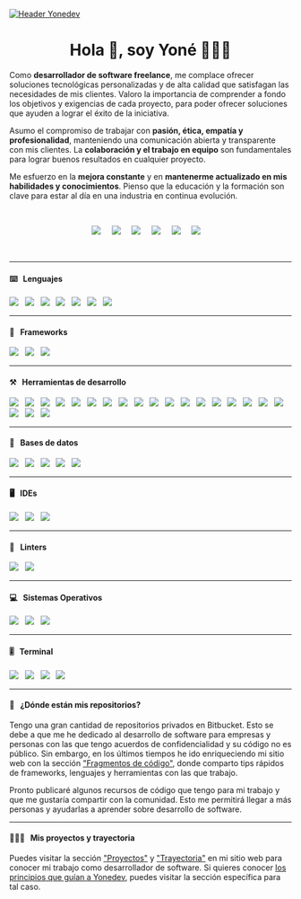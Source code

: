[![Header Yonedev](https://res.cloudinary.com/dcllw95id/images/v1689187983/yonedev/Yonedev-Github/Yonedev-Github.png?_i=AA)](https://yone.dev/)

<!--
  README.md basado en el originla de David Flores https://github.com/dfloresdev/dfloresdev
-->
  
<h1 align='center'>Hola 👋, soy Yoné 🧑🏻‍💻</h1>

<p >
  Como <strong>desarrollador de software freelance</strong>, me complace ofrecer soluciones tecnológicas personalizadas y de alta calidad que satisfagan las necesidades de mis clientes. Valoro la importancia de comprender a fondo los objetivos y exigencias de cada proyecto, para poder ofrecer soluciones que ayuden a lograr el éxito de la iniciativa.
</p>

<p >
   Asumo el compromiso de trabajar con <strong>pasión, ética, empatía y profesionalidad</strong>, manteniendo una comunicación abierta y transparente con mis clientes. La <strong>colaboración y el trabajo en equipo</strong> son fundamentales para lograr buenos resultados en cualquier proyecto.
</p>

<p >
   Me esfuerzo en la <strong>mejora constante</strong> y en <strong>mantenerme actualizado en mis habilidades y conocimientos</strong>. Pienso que la educación y la formación son clave para estar al día en una industria en continua evolución.
</p>
<br>
<p align='center'>
  <a href="https://linkedin.yone.dev"><img src="https://img.shields.io/badge/linkedin-%230077B5.svg?&style=for-the-badge&logo=linkedin&logoColor=white" /></a>&nbsp;&nbsp;&nbsp;&nbsp;
  <a href="https://instagram.yone.dev"><img src="https://img.shields.io/static/v1?style=for-the-badge&message=Instagram&color=E4405F&logo=Instagram&logoColor=FFFFFF&label=" /></a>&nbsp;&nbsp;&nbsp;&nbsp;
  <a href="https://twitter.yone.dev"><img src="https://img.shields.io/badge/twitter-%231DA1F2.svg?&style=for-the-badge&logo=twitter&logoColor=white" /></a>&nbsp;&nbsp;&nbsp;&nbsp;
  <a href="https://facebook.yone.dev"><img src="https://img.shields.io/static/v1?style=for-the-badge&message=Facebook&color=1877F2&logo=Facebook&logoColor=FFFFFF&label=" /></a>&nbsp;&nbsp;&nbsp;&nbsp;
  <a href="https://links.yone.dev"><img src="https://img.shields.io/static/v1?style=for-the-badge&message=Linktree&color=222222&logo=Linktree&logoColor=43E55E&label=" /></a>&nbsp;&nbsp;&nbsp;&nbsp;
  <a href="mailto:hi@yone.dev?subject=Hola%20Yoné"><img src="https://img.shields.io/static/v1?style=for-the-badge&message=Mail&color=EA4335&logo=Gmail&logoColor=FFFFFF&label=" /></a>&nbsp;&nbsp;&nbsp;&nbsp
</p>
<br>
<hr>

<!--
  https://github.com/progfay/shields-with-icon/blob/master/Snippets.md
  -->


<h4>⌨️&nbsp;&nbsp;&nbsp;Lenguajes</h4>
<p >
  <img src="https://img.shields.io/badge/javascript%20-%23F7DF1E.svg?&style=for-the-badge&logo=javascript&logoColor=white" />&nbsp;&nbsp;
  <img src="https://img.shields.io/static/v1?style=for-the-badge&message=TypeScript&color=3178C6&logo=TypeScript&logoColor=FFFFFF&label=" />&nbsp;&nbsp;
  <img src="https://img.shields.io/static/v1?style=for-the-badge&message=PHP&color=777BB4&logo=PHP&logoColor=FFFFFF&label=" />&nbsp;&nbsp;
  <img src="https://img.shields.io/static/v1?style=for-the-badge&message=Python&color=3776AB&logo=Python&logoColor=FFFFFF&label=" />&nbsp;&nbsp;
  <img src="https://img.shields.io/badge/html5%20-%23e34f26.svg?&style=for-the-badge&logo=html5&logoColor=white" />&nbsp;&nbsp;
  <img src="https://img.shields.io/badge/css3%20-%231572B6.svg?&style=for-the-badge&logo=css3&logoColor=white" />&nbsp;&nbsp;
  <img src="https://img.shields.io/static/v1?style=for-the-badge&message=JSON&color=000000&logo=JSON&logoColor=FFFFFF&label=" />&nbsp;&nbsp;
</p>
<hr>

<h4>🧰&nbsp;&nbsp;&nbsp;Frameworks</h4>
<p >
  <img src="https://img.shields.io/static/v1?style=for-the-badge&message=Nuxt.js&color=222222&logo=Nuxt.js&logoColor=00DC82&label=" />&nbsp;&nbsp;
  <img src="https://img.shields.io/static/v1?style=for-the-badge&message=React+Native&color=222222&logo=React&logoColor=61DAFB&label=" />&nbsp;&nbsp;
  <img src="https://img.shields.io/static/v1?style=for-the-badge&message=Symfony&color=000000&logo=Symfony&logoColor=FFFFFF&label=" />&nbsp;&nbsp;
</p>
<hr>

<h4>⚒&nbsp;&nbsp;&nbsp;Herramientas de desarrollo</h4>
<p >
  <img src="https://img.shields.io/badge/node.js%20-%23339933.svg?&style=for-the-badge&logo=node.js&logoColor=white" />&nbsp;&nbsp;
  <img src="https://img.shields.io/badge/express%20-%23339933.svg?&style=for-the-badge&logo=express&logoColor=white" />&nbsp;&nbsp;
  <img src="https://img.shields.io/static/v1?style=for-the-badge&message=Vuex&color=222222&logo=Vue.js&logoColor=4FC08D&label=" />&nbsp;&nbsp;
  <img src="https://img.shields.io/badge/redux%20-%23764ABC.svg?&style=for-the-badge&logo=redux&logoColor=white" />&nbsp;&nbsp;
  <img src="https://img.shields.io/static/v1?style=for-the-badge&message=Doctrine&color=FE8439&logo=doctrine&logoColor=000000&label=" />&nbsp;&nbsp;
  <img src="https://img.shields.io/static/v1?style=for-the-badge&message=Bootstrap&color=7952B3&logo=Bootstrap&logoColor=FFFFFF&label=" />&nbsp;&nbsp;
  <img src="https://img.shields.io/static/v1?style=for-the-badge&message=Tailwind+CSS&color=222222&logo=Tailwind+CSS&logoColor=06B6D4&label=" />&nbsp;&nbsp;
  <img src="https://img.shields.io/badge/sass%20-%23cc6699.svg?&style=for-the-badge&logo=sass&logoColor=white" />&nbsp;&nbsp;
  <img src="https://img.shields.io/static/v1?style=for-the-badge&message=PostCSS&color=DD3A0A&logo=PostCSS&logoColor=FFFFFF&label=" />&nbsp;&nbsp;
  <img src="https://img.shields.io/static/v1?style=for-the-badge&message=PWA&color=5A0FC8&logo=PWA&logoColor=FFFFFF&label=" />&nbsp;&nbsp;
  <img src="https://img.shields.io/static/v1?style=for-the-badge&message=.ENV&color=222222&logo=.ENV&logoColor=ECD53F&label=" />&nbsp;&nbsp;
  <img src="https://img.shields.io/static/v1?style=for-the-badge&message=API+REST&color=FFFFFF&logo=FastAPI&logoColor=000000&label=" />&nbsp;&nbsp;
  <img src="https://img.shields.io/static/v1?style=for-the-badge&message=JSON+Web+Tokens&color=000000&logo=JSON+Web+Tokens&logoColor=FFFFFF&label=" />&nbsp;&nbsp;
  <img src="https://img.shields.io/badge/swagger%20-%236D9A00.svg?&style=for-the-badge&logo=swagger&logoColor=white" />&nbsp;&nbsp;
  <img src="https://img.shields.io/static/v1?style=for-the-badge&message=Postman&color=FF6C37&logo=Postman&logoColor=FFFFFF&label=" />&nbsp;&nbsp;
  <img src="https://img.shields.io/badge/docker%20-%232496ED.svg?&style=for-the-badge&logo=docker&logoColor=white" />&nbsp;&nbsp;
  <img src="https://img.shields.io/static/v1?style=for-the-badge&message=diagrams.net&color=F08705&logo=diagrams.net&logoColor=FFFFFF&label=" />&nbsp;&nbsp;
  <img src="https://img.shields.io/static/v1?style=for-the-badge&message=Odoo&color=AB4C92&logo=Odoo&logoColor=AB4C92&label=" />&nbsp;&nbsp;
  <img src="https://img.shields.io/static/v1?style=for-the-badge&message=Shopify&color=222222&logo=Shopify&logoColor=7AB55C&label=" />&nbsp;&nbsp;
  <img src="https://img.shields.io/static/v1?style=for-the-badge&message=WordPress&color=21759B&logo=WordPress&logoColor=FFFFFF&label=" />&nbsp;&nbsp;
  <img src="https://img.shields.io/static/v1?style=for-the-badge&message=WooCommerce&color=96588A&logo=WooCommerce&logoColor=FFFFFF&label=" />&nbsp;&nbsp;
</p>
<hr>

<h4>💾&nbsp;&nbsp;&nbsp;Bases de datos</h4>
<p >
  <img src="https://img.shields.io/badge/mongodb%20-%2358aa50.svg?&style=for-the-badge&logo=mongodb&logoColor=white" />&nbsp;&nbsp;
  <img src="https://img.shields.io/static/v1?style=for-the-badge&message=MariaDB&color=003545&logo=MariaDB&logoColor=FFFFFF&label=" />&nbsp;&nbsp;
  <img src="https://img.shields.io/badge/mysql%20-%23016B93.svg?&style=for-the-badge&logo=mysql&logoColor=white" />&nbsp;&nbsp;
  <img src="https://img.shields.io/static/v1?style=for-the-badge&message=SQLite&color=003B57&logo=SQLite&logoColor=FFFFFF&label=" />&nbsp;&nbsp;
  <img src="https://img.shields.io/static/v1?style=for-the-badge&message=PostgreSQL&color=4169E1&logo=PostgreSQL&logoColor=FFFFFF&label=" />&nbsp;&nbsp;
</p>
<hr>

<h4>🖥️&nbsp;&nbsp;&nbsp;IDEs</h4>
<p>
  <img src="https://img.shields.io/static/v1?style=for-the-badge&message=VSCode&color=007ACC&logo=Visual+Studio+Code&logoColor=FFFFFF&label=" />&nbsp;&nbsp;
  <img src="https://img.shields.io/static/v1?style=for-the-badge&message=Xcode&color=147EFB&logo=Xcode&logoColor=FFFFFF&label=" />&nbsp;&nbsp;
  <img src="https://img.shields.io/static/v1?style=for-the-badge&message=Android+Studio&color=222222&logo=Android+Studio&logoColor=3DDC84&label=" />&nbsp;&nbsp;
</p>
<hr>

<h4>🧐&nbsp;&nbsp;&nbsp;Linters</h4>
<p>
  <img src="https://img.shields.io/static/v1?style=for-the-badge&message=ESLint&color=4B32C3&logo=ESLint&logoColor=FFFFFF&label=" />&nbsp;&nbsp;
  <img src="https://img.shields.io/static/v1?style=for-the-badge&message=Prettier&color=222222&logo=Prettier&logoColor=F7B93E&label=" />&nbsp;&nbsp;
</p>
<hr>

<h4>💻&nbsp;&nbsp;&nbsp;Sistemas Operativos</h4>
<p >
  <img src="https://img.shields.io/static/v1?style=for-the-badge&message=Ubuntu&color=E95420&logo=Ubuntu&logoColor=FFFFFF&label=" />&nbsp;&nbsp;
  <img src="https://img.shields.io/static/v1?style=for-the-badge&message=Alpine+Linux&color=0D597F&logo=Alpine+Linux&logoColor=FFFFFF&label=" />&nbsp;&nbsp;
  <img src="https://img.shields.io/static/v1?style=for-the-badge&message=macOS&color=000000&logo=macOS&logoColor=FFFFFF&label=" />&nbsp;&nbsp;
</p>
<hr>

<h4>🎚️&nbsp;&nbsp;&nbsp;Terminal</h4>
<p >
  <img src="https://img.shields.io/badge/git%20-%23F05133.svg?&style=for-the-badge&logo=git&logoColor=white" />&nbsp;&nbsp;
  <img src="https://img.shields.io/static/v1?style=for-the-badge&message=GitFlow&color=F05032&logo=Git&logoColor=FFFFFF&label=" />&nbsp;&nbsp;
  <img src="https://img.shields.io/static/v1?style=for-the-badge&message=Bitbucket&color=0052CC&logo=Bitbucket&logoColor=FFFFFF&label=" />&nbsp;&nbsp;
  <img src="https://img.shields.io/static/v1?style=for-the-badge&message=GitHub&color=181717&logo=GitHub&logoColor=FFFFFF&label=" />&nbsp;&nbsp;
  
</p>
<hr>

<h4>🤯&nbsp;&nbsp;&nbsp;¿Dónde están mis repositorios?</h4>
  <p>
    Tengo una gran cantidad de repositorios privados en Bitbucket. Esto se debe a que me he dedicado al desarrollo de software para empresas y personas con las que tengo acuerdos de confidencialidad y su código no es público. Sin embargo, en los últimos tiempos he ido enriqueciendo mi sitio web con la sección <a href="https://yone.dev/snippets/" target="_blank">"Fragmentos de código"</a>, donde comparto tips rápidos de frameworks, lenguajes y herramientas con las que trabajo.
  </p>
  <p>
    Pronto publicaré algunos recursos de código que tengo para mi trabajo y que me gustaría compartir con la comunidad. Esto me permitirá llegar a más personas y ayudarlas a aprender sobre desarrollo de software.
  </p>
<hr>  
<h4>🧑🏻‍💻&nbsp;&nbsp;&nbsp;Mis proyectos y trayectoria</h4>
<p>
   Puedes visitar la sección <a href="https://yone.dev/proyectos/" target="_blank">"Proyectos"</a> y <a href="https://yone.dev/trayectoria/" target="_blank">"Trayectoria"</a> en mi sitio web para conocer mi trabajo como desarrollador de software. Si quieres conocer <a href="https://yone.dev/principios/" target="_blank">los principios que guían a Yonedev</a>, puedes visitar la sección específica para tal caso.
  </p>
